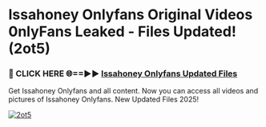 # Issahoney Onlyfans Original Videos 0nlyFans Leaked - Files Updated! (2ot5)

<h3>🔴 CLICK HERE 🌐==►► <a href="https://tinyurl.com/ehrbuxhb" rel="nofollow">Issahoney Onlyfans Updated Files</a></h3>

Get Issahoney Onlyfans and all content. Now you can access all videos and pictures of Issahoney Onlyfans. New Updated Files 2025!

[![2ot5](https://i.imgur.com/lVYEuWS.gif)](https://tinyurl.com/ehrbuxhb)
